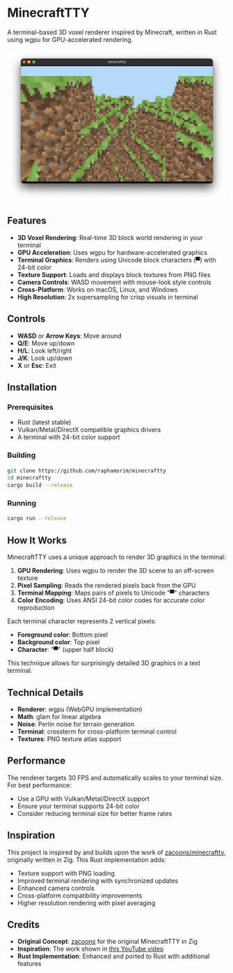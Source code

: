 # MinecraftTTY

A terminal-based 3D voxel renderer inspired by Minecraft, written in Rust using wgpu for GPU-accelerated rendering.

![MinecraftTTY Demo](demo.png)

## Features

- **3D Voxel Rendering**: Real-time 3D block world rendering in your terminal
- **GPU Acceleration**: Uses wgpu for hardware-accelerated graphics
- **Terminal Graphics**: Renders using Unicode block characters (▀) with 24-bit color
- **Texture Support**: Loads and displays block textures from PNG files
- **Camera Controls**: WASD movement with mouse-look style controls
- **Cross-Platform**: Works on macOS, Linux, and Windows
- **High Resolution**: 2x supersampling for crisp visuals in terminal

## Controls

- **WASD** or **Arrow Keys**: Move around
- **Q/E**: Move up/down
- **H/L**: Look left/right
- **J/K**: Look up/down
- **X** or **Esc**: Exit

## Installation

### Prerequisites

- Rust (latest stable)
- Vulkan/Metal/DirectX compatible graphics drivers
- A terminal with 24-bit color support

### Building

```bash
git clone https://github.com/raphamorim/minecraftty
cd minecraftty
cargo build --release
```

### Running

```bash
cargo run --release
```

## How It Works

MinecraftTTY uses a unique approach to render 3D graphics in the terminal:

1. **GPU Rendering**: Uses wgpu to render the 3D scene to an off-screen texture
2. **Pixel Sampling**: Reads the rendered pixels back from the GPU
3. **Terminal Mapping**: Maps pairs of pixels to Unicode "▀" characters
4. **Color Encoding**: Uses ANSI 24-bit color codes for accurate color reproduction

Each terminal character represents 2 vertical pixels:
- **Foreground color**: Bottom pixel
- **Background color**: Top pixel
- **Character**: "▀" (upper half block)

This technique allows for surprisingly detailed 3D graphics in a text terminal.

## Technical Details

- **Renderer**: wgpu (WebGPU implementation)
- **Math**: glam for linear algebra
- **Noise**: Perlin noise for terrain generation
- **Terminal**: crossterm for cross-platform terminal control
- **Textures**: PNG texture atlas support

## Performance

The renderer targets 30 FPS and automatically scales to your terminal size. For best performance:

- Use a GPU with Vulkan/Metal/DirectX support
- Ensure your terminal supports 24-bit color
- Consider reducing terminal size for better frame rates

## Inspiration

This project is inspired by and builds upon the work of [zacoons/minecraftty](https://codeberg.org/zacoons/minecraftty), originally written in Zig. This Rust implementation adds:

- Texture support with PNG loading
- Improved terminal rendering with synchronized updates
- Enhanced camera controls
- Cross-platform compatibility improvements
- Higher resolution rendering with pixel averaging

## Credits

- **Original Concept**: [zacoons](https://codeberg.org/zacoons) for the original MinecraftTTY in Zig
- **Inspiration**: The work shown in [this YouTube video](https://youtu.be/6zfXM-6yPJQ)
- **Rust Implementation**: Enhanced and ported to Rust with additional features